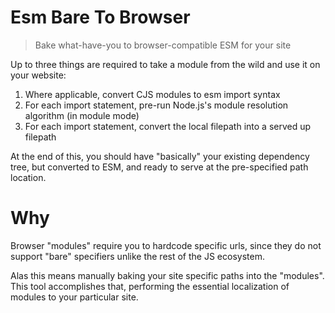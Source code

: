 # Esm Bare To Browser

> Bake what-have-you to browser-compatible ESM for your site

Up to three things are required to take a module from the wild and use it on your website:

1. Where applicable, convert CJS modules to esm import syntax
2. For each import statement, pre-run Node.js's module resolution algorithm (in module mode)
3. For each import statement, convert the local filepath into a served up filepath

At the end of this, you should have "basically" your existing dependency tree, but converted to ESM, and ready to serve at the pre-specified path location.

# Why

Browser "modules" require you to hardcode specific urls, since they do not support "bare" specifiers unlike the rest of the JS ecosystem.

Alas this means manually baking your site specific paths into the "modules". This tool accomplishes that, performing the essential localization of modules to your particular site.
